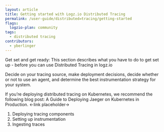 ```yaml
---
layout: article
title: Getting started with Logz.io Distributed Tracing
permalink: /user-guide/distributed=tracing/getting-started
flags:
  logzio-plan: community
tags:
  - distributed tracing
contributors:
  - yberlinger
---
```

Get set and get ready: This section describes what you have to do to get set up - before you can use Distributed Tracing in logz.io 

Decide on your tracing source, make deployment decisions, decide whether or not to use an agent, and determine the best instrumentation strategy for your system. 

If you’re deploying distributed tracing on Kubernetes, we recommend the following blog post: A Guide to Deploying Jaeger on Kubernetes in Production.   <-link placeholder->

1. Deploying tracing components
2. Setting up instrumentation
3. Ingesting traces
